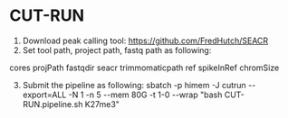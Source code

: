 # CUT-RUN

1. Download peak calling tool: https://github.com/FredHutch/SEACR
2. Set tool path, project path, fastq path as following:

cores
projPath
fastqdir
seacr
trimmomaticpath
ref
spikeInRef
chromSize

3. Submit the pipeline as following:
sbatch -p himem -J cutrun --export=ALL -N 1 -n 5 --mem 80G -t 1-0 --wrap "bash CUT-RUN.pipeline.sh K27me3"
